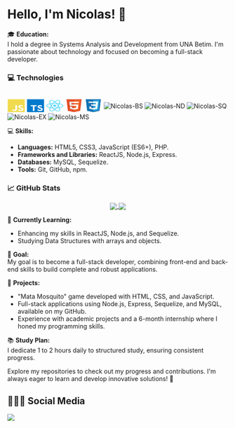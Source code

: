 # Hello, I'm Nicolas! 👋

🎓 **Education:**  
I hold a degree in Systems Analysis and Development from UNA Betim. I'm passionate about technology and focused on becoming a full-stack developer.  

### 💻 Technologies 
<div style="display: inline_block"><br>
  <img align="center" alt="Nicolas-Js" height="30" width="40" src="https://raw.githubusercontent.com/devicons/devicon/master/icons/javascript/javascript-plain.svg">
  <img align="center" alt="Nicolas-Ts" height="30" width="40" src="https://raw.githubusercontent.com/devicons/devicon/master/icons/typescript/typescript-plain.svg">
  <img align="center" alt="Nicolas-React" height="30" width="40" src="https://raw.githubusercontent.com/devicons/devicon/master/icons/react/react-original.svg">
  <img align="center" alt="Nicolas-HTML" height="30" width="40" src="https://raw.githubusercontent.com/devicons/devicon/master/icons/html5/html5-original.svg">
  <img align="center" alt="Nicolas-CSS" height="30" width="40" src="https://raw.githubusercontent.com/devicons/devicon/master/icons/css3/css3-original.svg">
  <img align="center" alt="Nicolas-BS" height="30" width="40"  src="https://cdn.jsdelivr.net/gh/devicons/devicon@latest/icons/bootstrap/bootstrap-original-wordmark.svg" />     <img align="center" alt="Nicolas-ND" height="30" width="40" src="https://cdn.jsdelivr.net/gh/devicons/devicon@latest/icons/nodejs/nodejs-original-wordmark.svg" />
  <img align="center" alt="Nicolas-SQ" height="30" width="40" src="https://cdn.jsdelivr.net/gh/devicons/devicon@latest/icons/sequelize/sequelize-original.svg" />
  <img align="center" alt="Nicolas-EX" height="30" width="40" src="https://cdn.jsdelivr.net/gh/devicons/devicon@latest/icons/express/express-original.svg" />
  <img align="center" alt="Nicolas-MS" height="30" width="40"  src="https://cdn.jsdelivr.net/gh/devicons/devicon@latest/icons/mysql/mysql-original.svg" />
        
</div>

💻 **Skills:**  
- **Languages:** HTML5, CSS3, JavaScript (ES6+), PHP.  
- **Frameworks and Libraries:** ReactJS, Node.js, Express.  
- **Databases:** MySQL, Sequelize.  
- **Tools:** Git, GitHub, npm.

  
 ### 📈 GitHub Stats
<p align=center>
  <a href="https://github.com/anuraghazra/github-readme-stats" title="Go to Source" target="_blank">
    <img height=165 align="center" src="https://github-readme-stats.vercel.app/api?username=nicolas-marques&show_icons=true&theme=react">
  </a>
  <a href="https://github.com/anuraghazra/github-readme-stats" target="_blank">
  <img height=165 align="center" src="https://github-readme-stats.vercel.app/api/top-langs/?username=nicolas-marques&layout=compact&theme=react" />
  </a>
</p>



🌱 **Currently Learning:**  
- Enhancing my skills in ReactJS, Node.js, and Sequelize.  
- Studying Data Structures with arrays and objects.  

🚀 **Goal:**  
My goal is to become a full-stack developer, combining front-end and back-end skills to build complete and robust applications.  

📂 **Projects:**  
- "Mata Mosquito" game developed with HTML, CSS, and JavaScript.  
- Full-stack applications using Node.js, Express, Sequelize, and MySQL, available on my GitHub.  
- Experience with academic projects and a 6-month internship where I honed my programming skills.  

📚 **Study Plan:**  
I dedicate 1 to 2 hours daily to structured study, ensuring consistent progress.  





<p> Explore my repositories to check out my progress and contributions. I'm always eager to learn and develop innovative solutions! 🚀</p> 
  
  ## 🧑🏾‍🚀 Social Media
 
<div> 
 <a height="30" width="40" href="https://www.linkedin.com/in/nicolas-marques-31a11816a" target="_blank"><img src="https://img.shields.io/badge/-LinkedIn-%230077B5?style=for-the-badge&logo=linkedin&logoColor=white" target="_blank"></a> 
  
</div>

